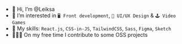 - 👋 Hi, I’m @Leiksa
- 👀 I’m interested in `🖥 Front development`, `🎨 UI/UX Design` & `🕹 Video Games`
- 🚀 My skills: `React.js`, `CSS-in-JS`, `TailwindCSS`, `Sass`, `Figma`, `Sketch`
- 👩🏼‍💻 On my free time I contribute to some OSS projects
